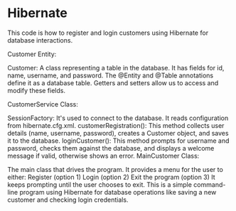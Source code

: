 # Hibernate
This code is  how to register and login customers using Hibernate for database interactions.

Customer Entity:

Customer: A class representing a table in the database. It has fields for id, name, username, and password. The @Entity and @Table annotations define it as a database table.
Getters and setters allow us to access and modify these fields.

CustomerService Class:

SessionFactory: It's used to connect to the database. It reads configuration from hibernate.cfg.xml.
customerRegistration(): This method collects user details (name, username, password), creates a Customer object, and saves it to the database.
loginCustomer(): This method prompts for username and password, checks them against the database, and displays a welcome message if valid, otherwise shows an error.
MainCustomer Class:

The main class that drives the program. It provides a menu for the user to either:
Register (option 1)
Login (option 2)
Exit the program (option 3)
It keeps prompting until the user chooses to exit.
This is a simple command-line program using Hibernate for database operations like saving a new customer and checking login credentials.
